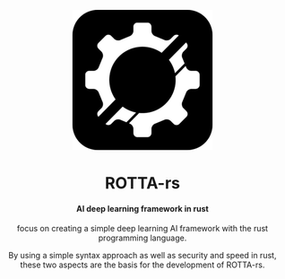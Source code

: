 <div align=center>

![image alt](https://github.com/araxnoid-code/ROTTA-rs/blob/main/assets/rotta-rs_logo_for_github.png?raw=true)
</div>

<div align=center>

# ROTTA-rs
#### AI deep learning framework in rust
</div>

<div align=center>

focus on creating a simple deep learning AI framework with the rust programming language.

By using a simple syntax approach as well as security and speed in rust, these two aspects are the basis for the development of ROTTA-rs.
</div>
